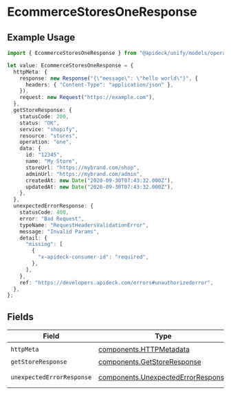# EcommerceStoresOneResponse

## Example Usage

```typescript
import { EcommerceStoresOneResponse } from "@apideck/unify/models/operations";

let value: EcommerceStoresOneResponse = {
  httpMeta: {
    response: new Response("{\"message\": \"hello world\"}", {
      headers: { "Content-Type": "application/json" },
    }),
    request: new Request("https://example.com"),
  },
  getStoreResponse: {
    statusCode: 200,
    status: "OK",
    service: "shopify",
    resource: "stores",
    operation: "one",
    data: {
      id: "12345",
      name: "My Store",
      storeUrl: "https://mybrand.com/shop",
      adminUrl: "https://mybrand.com/admin",
      createdAt: new Date("2020-09-30T07:43:32.000Z"),
      updatedAt: new Date("2020-09-30T07:43:32.000Z"),
    },
  },
  unexpectedErrorResponse: {
    statusCode: 400,
    error: "Bad Request",
    typeName: "RequestHeadersValidationError",
    message: "Invalid Params",
    detail: {
      "missing": [
        {
          "x-apideck-consumer-id": "required",
        },
      ],
    },
    ref: "https://developers.apideck.com/errors#unauthorizederror",
  },
};
```

## Fields

| Field                                                                                    | Type                                                                                     | Required                                                                                 | Description                                                                              |
| ---------------------------------------------------------------------------------------- | ---------------------------------------------------------------------------------------- | ---------------------------------------------------------------------------------------- | ---------------------------------------------------------------------------------------- |
| `httpMeta`                                                                               | [components.HTTPMetadata](../../models/components/httpmetadata.md)                       | :heavy_check_mark:                                                                       | N/A                                                                                      |
| `getStoreResponse`                                                                       | [components.GetStoreResponse](../../models/components/getstoreresponse.md)               | :heavy_minus_sign:                                                                       | Stores                                                                                   |
| `unexpectedErrorResponse`                                                                | [components.UnexpectedErrorResponse](../../models/components/unexpectederrorresponse.md) | :heavy_minus_sign:                                                                       | Unexpected error                                                                         |